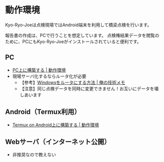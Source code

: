 動作環境
========

Kyo-Ryo-Joeは点検現場ではAndroid端末を利用して橋梁点検を行います。

報告書の作成は、PCで行うことを想定しています。
点検権結果データを閲覧のために、PCにもKyo-Ryo-Joeがインストールされていると便利です。


PC
----
* [PC上に構築する | 動作環境](environment_pc.md)
* 現場サーバ化するならルータ化が必要
  * 【参考】[Windowsをルータにする方法 | 俺の技術メモ](http://xn--u9j0md1592aqmt715c.net/windows-router/)
  * 【注意】同じ点検データを同時に変更できません！お互いにデータを壊しあいます

Android（Termux利用）
--------------------
* [Termux on Android上に構築する | 動作環境](environment_android_termux.md)

Webサーバ（インターネット公開）
--------------------------------------
  * 非推奨なので教えない

